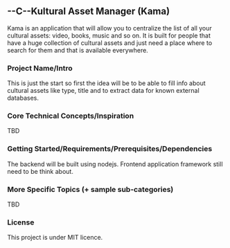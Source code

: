 ## --C--Kultural Asset Manager (Kama)

Kama is an application that will allow you to centralize the list of all your cultural assets: video, books, music and so on.
It is built for people that have a huge collection of cultural assets and just need a place where to search for them and that is available everywhere.

### Project Name/Intro

This is just the start so first the idea will be to be able to fill info about cultural assets like type, title and to extract data for known external databases.

### Core Technical Concepts/Inspiration

TBD

### Getting Started/Requirements/Prerequisites/Dependencies

The backend will be built using nodejs.
Frontend application framework still need to be think about.

### More Specific Topics (+ sample sub-categories)

TBD

### License

This project is under MIT licence.